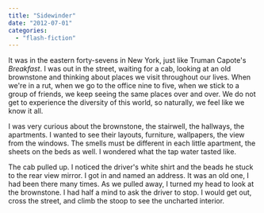 ```yaml
---
title: "Sidewinder"
date: "2012-07-01"
categories: 
  - "flash-fiction"
---
```


It was in the eastern forty-sevens in New York, just like Truman Capote's _Breakfast_. I was out in the street, waiting for a cab, looking at an old brownstone and thinking about places we visit throughout our lives. When we're in a rut, when we go to the office nine to five, when we stick to a group of friends, we keep seeing the same places over and over. We do not get to experience the diversity of this world, so naturally, we feel like we know it all.

I was very curious about the brownstone, the stairwell, the hallways, the apartments. I wanted to see their layouts, furniture, wallpapers, the view from the windows. The smells must be different in each little apartment, the sheets on the beds as well. I wondered what the tap water tasted like.

The cab pulled up. I noticed the driver's white shirt and the beads he stuck to the rear view mirror. I got in and named an address. It was an old one, I had been there many times. As we pulled away, I turned my head to look at the brownstone. I had half a mind to ask the driver to stop. I would get out, cross the street, and climb the stoop to see the uncharted interior.
